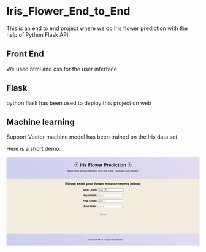 # Iris_Flower_End_to_End
This is an end to end project where we do Iris flower prediction with the help of Python Flask API 

## Front End
We used html and css for the user interface

## Flask
python flask has been used to deploy this project on web 

## Machine learning
Support Vector machine model has been trained on the Iris data set

Here is a short demo:
<p align="center"> 
    <img src='https://github.com/nomikhan236/Iris_Flower_End_to_End/blob/master/demo_gif.gif'>
</p>
